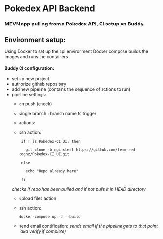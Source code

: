 # Pokedex API Backend

### MEVN app pulling from a Pokedex API, CI setup on Buddy.

## Environment setup:
  
  Using Docker to set up the api environment
  Docker compose builds the images and runs the containers
#### Buddy CI configuration:
- set up new project
- authorize github repository
- add new pipeline (contains the sequence of actions to run)
- pipeline settings:
  - on push (check)
  - single branch : branch name to trigger
  - actions:
   - ssh action: <br />

          if ! ls Pokedex-CI_UI; then

            git clone -b nginxtest https://github.com/team-red-cognz/Pokedex-CI_UI.git

          else

            echo "Repo already here"

          fi

    *checks if repo has been pulled and if not pulls it in HEAD directory*
    - upload files action
    - ssh action:
          
          docker-compose up -d --build

     - send email contification:
       *sends email if the pipeline gets to that point (aka verify if complete)*

